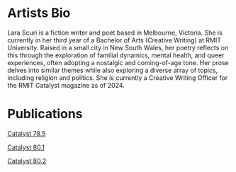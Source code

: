 # Artists Bio
Lara Scuri is a fiction writer and poet based in Melbourne, Victoria. She is currently in her third year of a Bachelor of Arts (Creative Writing) at RMIT University. Raised in a small city in New South Wales, her poetry reflects on this through the exploration of familial dynamics, mental health, and queer experiences, often adopting a nostalgic and coming-of-age tone. Her prose delves into similar themes while also exploring a diverse array of topics, including religion and politics. She is currently a Creative Writing Officer for the RMIT Catalyst magazine as of 2024.

# Publications
<a href="https://issuu.com/rmitcatalyst/docs/web_catalyst_2022_vol78_issue_5_curtain_call">Catalyst 78.5</a>

<a href="https://issuu.com/rmitcatalyst/docs/catalyst_2024_vol80_issue_1_off-to-a-street-st-art">Catalyst 80.1</a>

<a href="https://issuu.com/rmitcatalyst/docs/vol80_issue2_masterfile">Catalyst 80.2</a>
